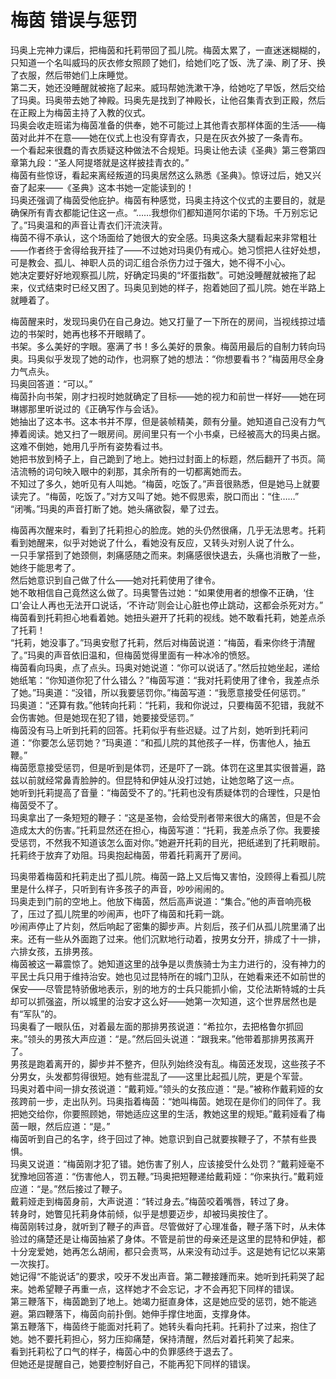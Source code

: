 # 梅茵 错误与惩罚
玛奥上完神力课后，把梅茵和托莉带回了孤儿院。梅茵太累了，一直迷迷糊糊的，只知道一个名叫威玛的灰衣修女照顾了她们，给她们吃了饭、洗了澡、刷了牙、换了衣服，然后带她们上床睡觉。  
第二天，她还没睡醒就被拖了起来。威玛帮她洗漱干净，给她吃了早饭，然后交给了玛奥。玛奥带去她了神殿。玛奥先是找到了神殿长，让他召集青衣到正殿，然后在正殿上为梅茵主持了入教的仪式。  
玛奥会收走班诺为梅茵准备的供奉，她不可能过上其他青衣那样体面的生活——梅茵对此并不在意——她在仪式上也没有穿青衣，只是在灰衣外披了一条青布。  
一个看起来很蠢的青衣质疑这种做法不合规矩。玛奥让他去读《圣典》第三卷第四章第九段：“圣人阿提塔就是这样披挂青衣的。”  
梅茵有些惊讶，看起来离经叛道的玛奥居然这么熟悉《圣典》。惊讶过后，她又兴奋了起来——《圣典》这本书她一定能读到的！  
玛奥还强调了梅茵受他庇护。梅茵有种感觉，玛奥主持这个仪式的主要目的，就是确保所有青衣都能记住这一点。“……我想你们都知道阿尔诺的下场。千万别忘记了。”玛奥温和的声音让青衣们汗流浃背。  
梅茵不得不承认，这个场面给了她很大的安全感。玛奥这条大腿看起来非常粗壮——作者终于舍得给我开挂了——不过她对玛奥仍有戒心。她习惯把人往好处想，可是教会、孤儿、神职人员的词汇组合杀伤力过于强大，她不得不小心。  
她决定要好好地观察孤儿院，好确定玛奥的“坏蛋指数”。可她没睡醒就被拖了起来，仪式结束时已经又困了。玛奥见到她的样子，抱着她回了孤儿院。她在半路上就睡着了。  


梅茵醒来时，发现玛奥仍在自己身边。她又打量了一下所在的房间，当视线掠过墙边的书架时，她再也移不开眼睛了。  
书架。多么美好的字眼。塞满了书！多么美好的景象。梅茵用最后的自制力转向玛奥。玛奥似乎发现了她的动作，也洞察了她的想法：“你想要看书？”梅茵用尽全身力气点头。  
玛奥回答道：“可以。”  
梅茵扑向书架，刚才扫视时她就确定了目标——她的视力和前世一样好——她在珂琳娜那里听说过的《正确写作与会话》。  
她抽出了这本书。这本书并不厚，但是装帧精美，颇有分量。她知道自己没有力气捧着阅读。她又扫了一眼房间。房间里只有一个小书桌，已经被高大的玛奥占据。这难不倒她，她用几乎所有姿势看过书。  
她把书放到椅子上，自己跪到了地上。她扫过封面上的标题，然后翻开了书页。简洁流畅的词句映入眼中的刹那，其余所有的一切都离她而去。  
不知过了多久，她听见有人叫她。“梅茵，吃饭了。”声音很熟悉，但是她马上就要读完了。“梅茵，吃饭了。”对方又叫了她。她不假思索，脱口而出：“住……”  
“闭嘴。”玛奥的声音打断了她。她头痛欲裂，晕了过去。  


梅茵再次醒来时，看到了托莉担心的脸庞。她的头仍然很痛，几乎无法思考。托莉看到她醒来，似乎对她说了什么，看她没有反应，又转头对别人说了什么。  
一只手掌搭到了她颈侧，刺痛感随之而来。刺痛感很快退去，头痛也消散了一些，她终于能思考了。  
然后她意识到自己做了什么——她对托莉使用了律令。  
她不敢相信自己竟然这么做了。玛奥警告过她：“如果使用者的想像不正确，‘住口’会让人再也无法开口说话，‘不许动’则会让心脏也停止跳动，这都会杀死对方。”  
梅茵看到托莉担心地看着她。她扭头避开了托莉的视线。她不敢看托莉，她差点杀了托莉！  
“托莉，她没事了。”玛奥安慰了托莉，然后对梅茵说道：“梅茵，看来你终于清醒了。”玛奥的声音依旧温和，但梅茵觉得里面有一种冰冷的愤怒。  
梅茵看向玛奥，点了点头。玛奥对她说道：“你可以说话了。”然后拉她坐起，递给她纸笔：“你知道你犯了什么错么？”梅茵写道：“我对托莉使用了律令，我差点杀了她。”玛奥道：“没错，所以我要惩罚你。”梅茵写道：“我愿意接受任何惩罚。”  
玛奥道：“还算有救。”他转向托莉：“托莉，我和你说过，只要梅茵不犯错，我就不会伤害她。但是她现在犯了错，她要接受惩罚。”  
梅茵没有马上听到托莉的回答。托莉似乎有些迟疑。过了片刻，她听到托莉问道：“你要怎么惩罚她？”玛奥道：“和孤儿院的其他孩子一样，伤害他人，抽五鞭。”  
梅茵愿意接受惩罚，但是听到是体罚，还是吓了一跳。体罚在这里其实很普遍，路兹以前就经常鼻青脸肿的。但昆特和伊娃从没打过她，让她忽略了这一点。  
她听到托莉提高了音量：“梅茵受不了的。”托莉也没有质疑体罚的合理性，只是怕梅茵受不了。  
玛奥拿出了一条短短的鞭子：“这是圣物，会给受刑者带来很大的痛苦，但是不会造成太大的伤害。”托莉显然还在担心，梅茵写道：“托莉，我差点杀了你。我要接受惩罚，不然我不知道该怎么面对你。”她避开托莉的目光，把纸递到了托莉眼前。  
托莉终于放弃了劝阻。玛奥抱起梅茵，带着托莉离开了房间。  


玛奥带着梅茵和托莉走出了孤儿院。梅茵一路上又后悔又害怕，没顾得上看孤儿院里是什么样子，只听到有许多孩子的声音，吵吵闹闹的。  
玛奥走到门前的空地上。他放下梅茵，然后高声说道：“集合。”他的声音响亮极了，压过了孤儿院里的吵闹声，也吓了梅茵和托莉一跳。  
吵闹声停止了片刻，然后响起了密集的脚步声。片刻后，孩子们从孤儿院里涌了出来。还有一些从外面跑了过来。他们沉默地行动着，按男女分开，排成了十一排，六排女孩，五排男孩。  
梅茵被这一幕震惊了。她知道这里的战争是以贵族骑士为主力进行的，没有神力的平民士兵只用于维持治安。她也见过昆特所在的城门卫队，在她看来还不如前世的保安——尽管昆特骄傲地表示，别的地方的士兵只能抓小偷，艾伦法斯特城的士兵却可以抓强盗，所以城里的治安才这么好——她第一次知道，这个世界居然也是有“军队”的。  
玛奥看了一眼队伍，对着最左面的那排男孩说道：“希拉尔，去把格鲁尔抓回来。”领头的男孩大声应道：“是。”然后回头说道：“跟我来。”他带着那排男孩离开了。  
男孩是跑着离开的，脚步并不整齐，但队列始终没有乱。梅茵还发现，这些孩子不分男女，头发都剪得很短。她有些混乱了——这里比起孤儿院，更是个军营。  
玛奥对着中间一排女孩说道：“戴莉娅。”领头的女孩应道：“是。”被称作戴莉娅的女孩跨前一步，走出队列。玛奥指着梅茵：“她叫梅茵。她现在是你们的同伴了。我把她交给你，你要照顾她，带她适应这里的生活，教她这里的规矩。”戴莉娅看了梅茵一眼，然后应道：“是。”  
梅茵听到自己的名字，终于回过了神。她意识到自己就要挨鞭子了，不禁有些畏惧。  
玛奥又说道：“梅茵刚才犯了错。她伤害了别人，应该接受什么处罚？”戴莉娅毫不犹豫地回答道：“伤害他人，罚五鞭。”玛奥把短鞭递给戴莉娅：“你来执行。”戴莉娅应道：“是。”然后接过了鞭子。  
戴莉娅走到梅茵身前，大声说道：“转过身去。”梅茵咬着嘴唇，转过了身。  
转身时，她瞥见托莉身体前倾，似乎是想要迈步，却被玛奥按住了。  
梅茵刚转过身，就听到了鞭子的声音。尽管做好了心理准备，鞭子落下时，从未体验过的痛楚还是让梅茵抽紧了身体。不管是前世的母亲还是这里的昆特和伊娃，都十分宠爱她，她再怎么胡闹，都只会责骂，从来没有动过手。这是她有记忆以来第一次挨打。  
她记得“不能说话”的要求，咬牙不发出声音。第二鞭接踵而来。她听到托莉哭了起来。她希望鞭子再重一点，这样她才不会忘记，才不会再犯下同样的错误。  
第三鞭落下，梅茵跪到了地上。她竭力挺直身体，这是她应受的惩罚，她不能逃避。第四鞭落下，梅茵向前扑倒。她伸手撑住地面，支撑身体。  
第五鞭落下，梅茵终于能面对托莉了。她转头看向托莉。托莉扑了过来，抱住了她。她不要托莉担心，努力压抑痛楚，保持清醒，然后对着托莉笑了起来。  
看到托莉松了口气的样子，梅茵心中的负罪感终于退去了。  
但她还是提醒自己，她要控制好自己，不能再犯下同样的错误。  


